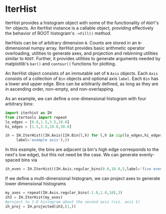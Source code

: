 # IterHist

IterHist provides a histogram object with some of the
functionality of `ROOT`'s `TH*` objects. An IterHist instance
is a callable object, providing effectively the behavior of
ROOT histogram's `->Fill()` method.

IterHists can be of arbitrary dimension `N`. Counts are stored
in an `N`-dimensional numpy array. IterHist provides basic
arithmetic operator overloading, utilities to generate
axes, and projection and rebinning utilities similar to `ROOT`.
Further, it provides utilities to generate arguments needed
by matplotlib's `bar()` and `contour()` functions for plotting.

An IterHist object consists of an immutable set of `N` `Axis`
objects. Each `Axis` consists of a collection of `Bin` objects
and optional axis `label`. Each `Bin` has a lower and upper edge.
Bins can be arbitrarily defined, as long as they are in ascending
order, non-empty, and non-overlapping.

As an example, we can define a one-dimensional histogram
with four arbitrary bins:
```python
import iterhist as IH
from itertools import repeat
lo_edges = [0.0,1.5,3.5,10.0]
hi_edges = [1.5,3.5,10.0,30.0]

ih = IH.IterHist((IH.Axis([IH.Bin(l,h) for l,h in zip(lo_edges,hi_edges)],\
     label='example axis'),))
```

In this example, the bins are adjacent (a bin's high edge corresponds
to the next's low edge), but this not need be the case.
We can generate evenly-spaced bins via
```python
ih_even = IH.IterHist((IH.Axis.regular_bins(0.0,10.0,5,label='five evenly-spaced bins'),))
```

If we define a multi-dimensional histogram, we can project axes to generate
lower dimensional histograms
```python
my_axes = repeat(IH.Axis.regular_bins(-1.0,1.0,10),3)
ih3 = IH.IterHist(my_axes)
#project to 1-D histogram about the second axis (viz. axis 1)
ih_proj = IH.projected(ih3,(1,))
```
